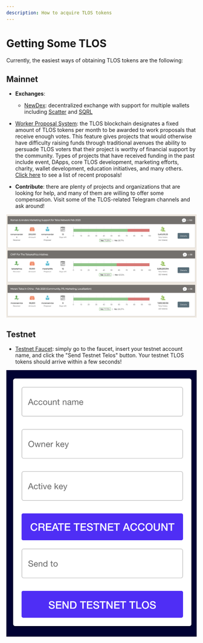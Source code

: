 ```yaml
---
description: How to acquire TLOS tokens
---
```


# Getting Some TLOS

Currently, the easiest ways of obtaining TLOS tokens are the following:

## Mainnet

- **Exchanges**:

  - [NewDex](https://newdex.io/trade/eosio.token-tlos-eos): decentralized exchange with support for multiple wallets including [Scatter](https://get-scatter.com/) and [SQRL](https://sqrlwallet.io/)

- [Worker Proposal System](https://medium.com/telos-foundation/telos-user-guide-tutorial-worker-proposals-b9b5f422ef08): the TLOS blockchain designates a fixed amount of TLOS tokens per month to be awarded to work proposals that receive enough votes. This feature gives projects that would otherwise have difficulty raising funds through traditional avenues the ability to persuade TLOS voters that their project is worthy of financial support by the community. Types of projects that have received funding in the past include event, DApps, core TLOS development, marketing efforts, charity, wallet development, education initiatives, and many others. [Click here](https://chainspector.io/governance) to see a list of recent proposals!
- **Contribute**: there are plenty of projects and organizations that are looking for help, and many of them are willing to offer some compensation. Visit some of the TLOS-related Telegram channels and ask around!

![Example of a few WPS proposals that successfully received their requested funding](../.gitbook/assets/image%20%283%29.png)

## Testnet

- [Testnet Faucet](https://app.telos.net/testnet/developers): simply go to the faucet, insert your testnet account name, and click the "Send Testnet Telos" button. Your testnet TLOS tokens should arrive within a few seconds!

![](../.gitbook/assets/image%20%286%29.png)
